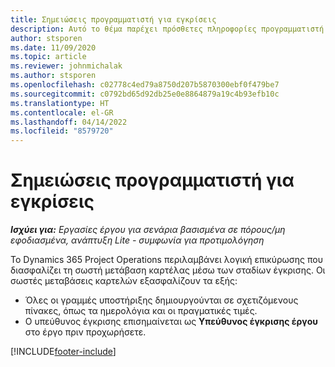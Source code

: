 ```yaml
---
title: Σημειώσεις προγραμματιστή για εγκρίσεις
description: Αυτό το θέμα παρέχει πρόσθετες πληροφορίες προγραμματιστή σχετικά με την εργασία με εγκρίσεις.
author: stsporen
ms.date: 11/09/2020
ms.topic: article
ms.reviewer: johnmichalak
ms.author: stsporen
ms.openlocfilehash: c02778c4ed79a8750d207b5870300ebf0f479be7
ms.sourcegitcommit: c0792bd65d92db25e0e8864879a19c4b93efb10c
ms.translationtype: HT
ms.contentlocale: el-GR
ms.lasthandoff: 04/14/2022
ms.locfileid: "8579720"
---
```

# <a name="developer-notes-for-approvals"></a>Σημειώσεις προγραμματιστή για εγκρίσεις

_**Ισχύει για:** Εργασίες έργου για σενάρια βασισμένα σε πόρους/μη εφοδιασμένα, ανάπτυξη Lite - συμφωνία για προτιμολόγηση_

Το Dynamics 365 Project Operations περιλαμβάνει λογική επικύρωσης που διασφαλίζει τη σωστή μετάβαση καρτέλας μέσω των σταδίων έγκρισης. Οι σωστές μεταβάσεις καρτελών εξασφαλίζουν τα εξής: 

  - Όλες οι γραμμές υποστήριξης δημιουργούνται σε σχετιζόμενους πίνακες, όπως τα ημερολόγια και οι πραγματικές τιμές.
  - Ο υπεύθυνος έγκρισης επισημαίνεται ως **Υπεύθυνος έγκρισης έργου** στο έργο πριν προχωρήσετε.


[!INCLUDE[footer-include](../includes/footer-banner.md)]